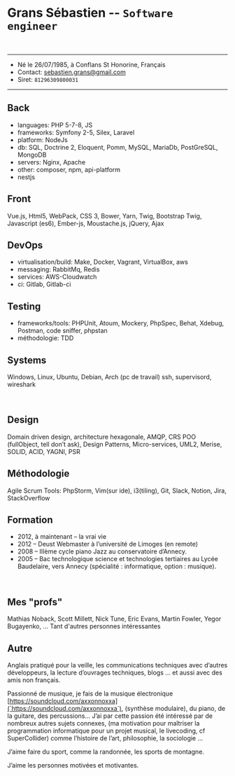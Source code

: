 # Grans Sébastien -- `Software engineer`
<br>

---
- Né le 26/07/1985, à Conflans St Honorine, Français
- Contact: [sebastien.grans@gmail.com](`sebastien.grans@gmail.com`)
- Siret: `81296309800031`
---

## Back

- languages: PHP 5-7-8, JS
- frameworks: Symfony 2-5, Silex, Laravel
- platform: NodeJs
- db: SQL, Doctrine 2, Eloquent, Pomm, MySQL, MariaDb, PostGreSQL, MongoDB
- servers: Nginx, Apache
- other: composer, npm, api-platform
- nestjs

## Front

Vue.js, Html5, WebPack, CSS 3, Bower, Yarn, Twig, Bootstrap
Twig, Javascript (es6), Ember-js, Moustache.js, jQuery, Ajax

## DevOps

- virtualisation/build: Make, Docker, Vagrant, VirtualBox, aws
- messaging: RabbitMq, Redis
- services: AWS-Cloudwatch
- ci: Gitlab, Gitlab-ci

## Testing

- frameworks/tools: PHPUnit, Atoum, Mockery, PhpSpec, Behat, Xdebug, Postman, code sniffer, phpstan
- méthodologie: TDD

## Systems

Windows, Linux, Ubuntu, Debian, Arch (pc de travail)
ssh, supervisord, wireshark

<br>

## Design

Domain driven design, architecture hexagonale, AMQP, CRS
POO (fullObject, tell don’t ask), Design Patterns, Micro-services, UML2, Merise, SOLID, ACID, YAGNI, PSR

## Méthodologie

Agile Scrum
Tools:
PhpStorm, Vim(sur ide), i3(tiling), Git, Slack, Notion, Jira, StackOverflow

## Formation

- 2012, à maintenant – la vrai vie
- 2012 – Deust Webmaster à l’université de Limoges (en remote)
- 2008 – IIIème cycle piano Jazz au conservatoire d’Annecy.
- 2005 – Bac technologique science et technologies tertiaires au Lycée Baudelaire, vers Annecy (spécialité : informatique, option : musique).

<br>

## Mes "profs"

Mathias Noback,
Scott Millett,
Nick Tune,
Eric Evans,
Martin Fowler,
Yegor Bugayenko,
... Tant d'autres personnes intéressantes

## Autre

Anglais pratiqué pour la veille, les communications techniques avec d’autres développeurs, la lecture d’ouvrages techniques, blogs … 
et aussi avec des amis non français.

Passionné de musique, je fais de la musique électronique [https://soundcloud.com/axxonnoxxa](`https://soundcloud.com/axxonnoxxa`), 
(synthèse modulaire), du piano, de la guitare, des percussions...
J’ai par cette passion été intéressé par de nombreux autres sujets connexes, 
(ma motivation pour maîtriser la programmation informatique pour un projet musical, le livecoding, cf SuperCollider) 
comme l’histoire de l’art, philosophie, la sociologie … 

J’aime faire du sport, comme la randonnée, les sports de montagne.

J’aime les personnes motivées et motivantes.
